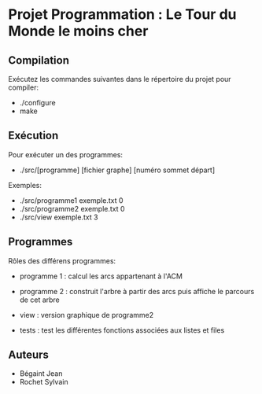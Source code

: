 Projet Programmation : Le Tour du Monde le moins cher
=====================================================



Compilation
-----------
Exécutez les commandes suivantes dans le répertoire du projet pour compiler:
* ./configure
* make

	
Exécution
---------
Pour exécuter un des programmes:
* ./src/[programme] [fichier graphe] [numéro sommet départ]

Exemples:
* ./src/programme1 exemple.txt 0
* ./src/programme2 exemple.txt 0
* ./src/view exemple.txt 3


Programmes
----------
Rôles des différens programmes:
* programme 1 : calcul les arcs appartenant à l'ACM
* programme 2 : construit l'arbre à partir des arcs puis affiche le parcours de cet arbre
* view : version graphique de programme2

* tests : test les différentes fonctions associées aux listes et files



Auteurs
-------
* Bégaint Jean
* Rochet Sylvain
